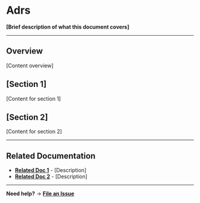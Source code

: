 # Adrs

**[Brief description of what this document covers]**

---

## Overview

[Content overview]

## [Section 1]

[Content for section 1]

## [Section 2]

[Content for section 2]

---

## Related Documentation

- **[Related Doc 1](../reference/)** - [Description]
- **[Related Doc 2](../how-to-guides/)** - [Description]

---

**Need help?** → **[File an Issue](https://github.com/tosin2013/mcp-adr-analysis-server/issues)**
